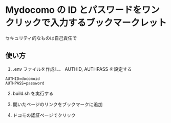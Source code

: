 # Mydocomo の ID とパスワードをワンクリックで入力するブックマークレット

セキュリティ的なものは自己責任で

## 使い方

1. .env ファイルを作成し、 AUTHID, AUTHPASS を設定する

```
AUTHID=docomoid
AUTHPASS=password
```

2. build.sh を実行する

3. 開いたページのリンクをブックマークに追加

4. ドコモの認証ページでクリック
